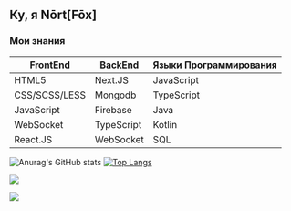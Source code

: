 ## Ку, я **Nōrt[Fōx]**
### Мои знания
FrontEnd | BackEnd | Языки Программирования
---------|---------|-----------------------
HTML5 | Next.JS | JavaScript
CSS/SCSS/LESS | Mongodb | TypeScript
JavaScript | Firebase | Java
WebSocket | TypeScript | Kotlin
React.JS | WebSocket | SQL

![Anurag's GitHub stats](https://github-readme-stats.vercel.app/api?username=nikitafox&show_icons=true) [![Top Langs](https://github-readme-stats.vercel.app/api/top-langs/?username=nikitafox)](https://github.com/anuraghazra/github-readme-stats)

![](https://komarev.com/ghpvc/?username=nikitafox&color=10AFF1)

![](https://www.codewars.com/users/nikitafox/badges/large)
